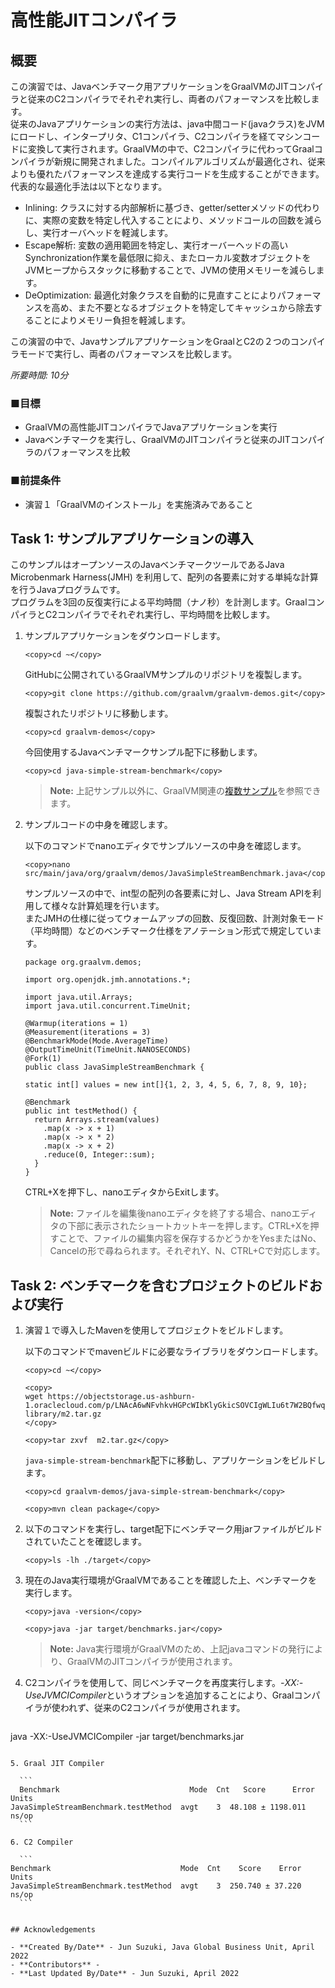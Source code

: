 # 高性能JITコンパイラ

## 概要

この演習では、Javaベンチマーク用アプリケーションをGraalVMのJITコンパイラと従来のC2コンパイラでそれぞれ実行し、両者のパフォーマンスを比較します。  
従来のJavaアプリケーションの実行方法は、java中間コード(javaクラス)をJVMにロードし、インタープリタ、C1コンパイラ、C2コンパイラを経てマシンコードに変換して実行されます。GraalVMの中で、C2コンパイラに代わってGraalコンパイラが新規に開発されました。コンパイルアルゴリズムが最適化され、従来よりも優れたパフォーマンスを達成する実行コードを生成することができます。代表的な最適化手法は以下となります。 
* Inlining:   クラスに対する内部解析に基づき、getter/setterメソッドの代わりに、実際の変数を特定し代入することにより、メソッドコールの回数を減らし、実行オーバヘッドを軽減します。
* Escape解析:   変数の適用範囲を特定し、実行オーバーヘッドの高いSynchronization作業を最低限に抑え、またローカル変数オブジェクトをJVMヒープからスタックに移動することで、JVMの使用メモリーを減らします。
* DeOptimization: 最適化対象クラスを自動的に見直すことによりパフォーマンスを高め、また不要となるオブジェクトを特定してキャッシュから除去することによりメモリー負担を軽減します。  

この演習の中で、JavaサンプルアプリケーションをGraalとC2の２つのコンパイラモードで実行し、両者のパフォーマンスを比較します。

*所要時間: 10分*

### ■目標
* GraalVMの高性能JITコンパイラでJavaアプリケーションを実行
* Javaベンチマークを実行し、GraalVMのJITコンパイラと従来のJITコンパイラのパフォーマンスを比較

### ■前提条件

* 演習１「GraalVMのインストール」を実施済みであること

## Task 1: サンプルアプリケーションの導入  

このサンプルはオープンソースのJavaベンチマークツールであるJava Microbenmark Harness(JMH)
を利用して、配列の各要素に対する単純な計算を行うJavaプログラムです。  
プログラムを3回の反復実行による平均時間（ナノ秒）を計測します。GraalコンパイラとC2コンパイラでそれぞれ実行し、平均時間を比較します。

1. サンプルアプリケーションをダウンロードします。  
    <!--コマンドプロンプトを立ち上げ、SSHキーを保存しているディレクトリー配下より演習用インスタンスに接続します。
    
    ```
    <copy>ssh -i <your-private-key-file> opc@<x.x.x.x></copy>

    ``` 
    -->
    
    ```
    <copy>cd ~</copy>
    ```

    GitHubに公開されているGraalVMサンプルのリポジトリを複製します。

    ```
    <copy>git clone https://github.com/graalvm/graalvm-demos.git</copy>
    ```
    複製されたリポジトリに移動します。
    ```
    <copy>cd graalvm-demos</copy>
    ```
    今回使用するJavaベンチマークサンプル配下に移動します。
    ```
    <copy>cd java-simple-stream-benchmark</copy>
    ```

    > **Note:** 上記サンプル以外に、GraalVM関連の[複数サンプル](https://github.com/graalvm/graalvm-demos)を参照できます。

2. サンプルコードの中身を確認します。

    以下のコマンドでnanoエディタでサンプルソースの中身を確認します。

    ```
    <copy>nano src/main/java/org/graalvm/demos/JavaSimpleStreamBenchmark.java</copy>
    ```
    
    サンプルソースの中で、int型の配列の各要素に対し、Java Stream APIを利用して様々な計算処理を行います。  
    またJMHの仕様に従ってウォームアップの回数、反復回数、計測対象モード（平均時間）などのベンチマーク仕様をアノテーション形式で規定しています。

    ```
    package org.graalvm.demos;

    import org.openjdk.jmh.annotations.*;

    import java.util.Arrays;
    import java.util.concurrent.TimeUnit;

    @Warmup(iterations = 1)
    @Measurement(iterations = 3)
    @BenchmarkMode(Mode.AverageTime)
    @OutputTimeUnit(TimeUnit.NANOSECONDS)
    @Fork(1)
    public class JavaSimpleStreamBenchmark {

    static int[] values = new int[]{1, 2, 3, 4, 5, 6, 7, 8, 9, 10};

    @Benchmark
    public int testMethod() {
      return Arrays.stream(values)
        .map(x -> x + 1)
        .map(x -> x * 2)
        .map(x -> x + 2)
        .reduce(0, Integer::sum);
      }
    }
    ```
    CTRL+Xを押下し、nanoエディタからExitします。

    > **Note:** ファイルを編集後nanoエディタを終了する場合、nanoエディタの下部に表示されたショートカットキーを押します。CTRL+Xを押すことで、ファイルの編集内容を保存するかどうかをYesまたはNo、Cancelの形で尋ねられます。それぞれY、N、CTRL+Cで対応します。

## Task 2: ベンチマークを含むプロジェクトのビルドおよび実行

1. 演習１で導入したMavenを使用してプロジェクトをビルドします。

    以下のコマンドでmavenビルドに必要なライブラリをダウンロードします。
    ```
    <copy>cd ~</copy>
    ```
    ```
    <copy>
    wget https://objectstorage.us-ashburn-1.oraclecloud.com/p/LNAcA6wNFvhkvHGPcWIbKlyGkicSOVCIgWLIu6t7W2BQfwq2NSLCsXpTL9wVzjuP/n/c4u04/b/livelabsfiles/o/developer-library/m2.tar.gz
    </copy>
    ```
    ```
    <copy>tar zxvf  m2.tar.gz</copy>
    ```
    
    ```java-simple-stream-benchmark```配下に移動し、アプリケーションをビルドします。

    ```
    <copy>cd graalvm-demos/java-simple-stream-benchmark</copy>
    ```

    ```
    <copy>mvn clean package</copy>
    ```

2. 以下のコマンドを実行し、target配下にベンチマーク用jarファイルがビルドされていたことを確認します。

    ```
    <copy>ls -lh ./target</copy>
    ```

3. 現在のJava実行環境がGraalVMであることを確認した上、ベンチマークを実行します。
    ```
    <copy>java -version</copy>
    ```

    ```
    <copy>java -jar target/benchmarks.jar</copy>
    ```
    > **Note:** Java実行環境がGraalVMのため、上記javaコマンドの発行により、GraalVMのJITコンパイラが使用されます。

4. C2コンパイラを使用して、同じベンチマークを再度実行します。*-XX:-UseJVMCICompiler*というオプションを追加することにより、Graalコンパイラが使われず、従来のC2コンパイラが使用されます。

	```
  <copy>java -XX:-UseJVMCICompiler -jar target/benchmarks.jar</copy>
  ```

5. Graal JIT Compiler

    ```
    Benchmark                             Mode  Cnt   Score      Error  Units
  JavaSimpleStreamBenchmark.testMethod  avgt    3  48.108 ± 1198.011  ns/op
    ```

6. C2 Compiler

    ```
  Benchmark                             Mode  Cnt    Score    Error  Units
JavaSimpleStreamBenchmark.testMethod  avgt    3  250.740 ± 37.220  ns/op
    ```


## Acknowledgements

- **Created By/Date** - Jun Suzuki, Java Global Business Unit, April 2022
- **Contributors** - 
- **Last Updated By/Date** - Jun Suzuki, April 2022
